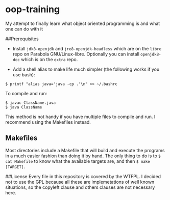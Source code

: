 # oop-training
My attempt to finally learn what object oriented programming is and what one can do with it

##Prerequisites
- Install `jdk8-openjdk` and `jre8-openjdk-headless` which are on 
the `libre` repo on Parabola GNU/Linux-libre. Optionally you can install 
`openjdk8-doc` which is on the `extra` repo.

- Add a shell alias to make life much simpler (the following works if you use 
bash):
```
$ printf "alias java='java -cp .'\n" >> ~/.bashrc
```

To compile and run:
```
$ javac ClassName.java
$ java ClassName
```

This method is not handy if you have multiple files to compile and run. I 
recommend using the Makefiles instead.

## Makefiles
Most directories include a Makefile that will build and execute the programs 
in a much easier fashion than doing it by hand. The only thing to do is to 
`$ cat Makefile` to know what the available targets are, and then `$ make 
[TARGET]`.

##License
Every file in this repository is covered by the WTFPL. I decided not to use
the GPL because all these are implemetations of well known situations,
so the copyleft clause and others clauses are not necessary here.

